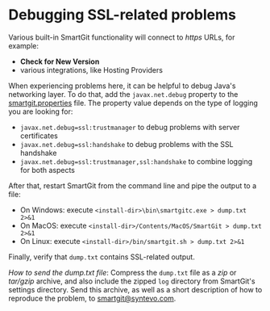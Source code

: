 # Debugging SSL-related problems

Various built-in SmartGit functionality will connect to *https* URLs, for example:

- **Check for New Version**
- various integrations, like Hosting Providers

When experiencing problems here, it can be helpful to debug Java's networking layer.
To do that, add the `javax.net.debug` property to the [smartgit.properties](../Latest/GUI/AdvancedSettings/System-Properties.md) file.
The property value depends on the type of logging you are looking for:

* `javax.net.debug=ssl:trustmanager` to debug problems with server certificates
* `javax.net.debug=ssl:handshake` to debug problems with the SSL handshake
* `javax.net.debug=ssl:trustmanager,ssl:handshake` to combine logging for both aspects

After that, restart SmartGit from the command line and pipe the output to a file:

- On Windows: execute `<install-dir>\bin\smartgitc.exe > dump.txt 2>&1`
- On MacOS: execute `<install-dir>/Contents/MacOS/SmartGit > dump.txt 2>&1`
- On Linux: execute `<install-dir>/bin/smartgit.sh > dump.txt 2>&1`

Finally, verify that `dump.txt` contains SSL-related output.

*How to send the dump.txt file*:
Compress the `dump.txt` file as a *zip* or *tar/gzip* archive, and also include the zipped `log` directory from SmartGit's settings directory.
Send this archive, as well as a short description of how to reproduce the problem, to <smartgit@syntevo.com>.
